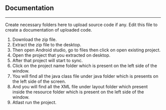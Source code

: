 ## Documentation
-------------------------
Create necessary folders here to upload source code if any. Edit this file to create a documentation of uploaded code.

1. Download the zip file.
2. Extract the zip file to the desktop.
3. Then open Android studio, go to files then click on open existing project.
4. Open the project that you extracted on desktop.
5. After that project will start to sync.
6. Click on the project name folder which is present on the left side of the window.
7. You will find all the java class file under java folder which is presents on the left side of the screen.
8. And you will find all the XML file under layout folder which present inside the resource folder which is present on the left side of the window.
9. Atlast run the project.
